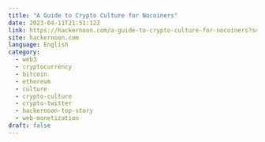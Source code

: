 ```yaml
---
title: "A Guide to Crypto Culture for Nocoiners"
date: 2023-04-11T21:51:12Z
link: https://hackernoon.com/a-guide-to-crypto-culture-for-nocoiners?source=rss&utm_medium=RSS&utm_source=news.12bit.vn
site: hackernoon.com
language: English
category:
  - web3
  - cryptocurrency
  - bitcoin
  - ethereum
  - culture
  - crypto-culture
  - crypto-twitter
  - hackernoon-top-story
  - web-monetization
draft: false
---
```


